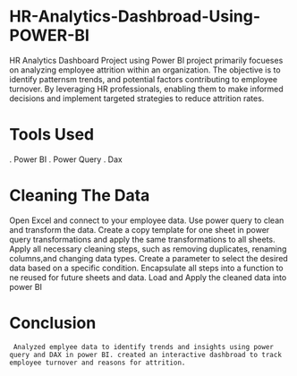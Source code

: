 # HR-Analytics-Dashbroad-Using-POWER-BI
   HR Analytics Dashboard Project using Power BI project primarily focueses on analyzing employee attrition within an organization. The objective is to identify patternsm trends, and potential factors contributing to employee turnover. By leveraging HR professionals, enabling them to make informed decisions and implement targeted strategies to reduce attrition rates.    

# Tools Used
 . Power BI
 . Power Query
 . Dax

# Cleaning The Data
  Open Excel and connect to your employee data.
  Use power query to clean and transform the data.
  Create a copy template for one sheet in power query transformations and apply the same transformations to all sheets.
  Apply all necessary cleaning steps, such as removing duplicates, renaming columns,and changing data types.
  Create a parameter to select the desired data based on a specific condition.
  Encapsulate all steps into a function to ne reused for future sheets and data.
  Load and Apply the cleaned data into power BI

  # Conclusion
     Analyzed emplyee data to identify trends and insights using power query and DAX in power BI. created an interactive dashbroad to track employee turnover and reasons for attrition.
